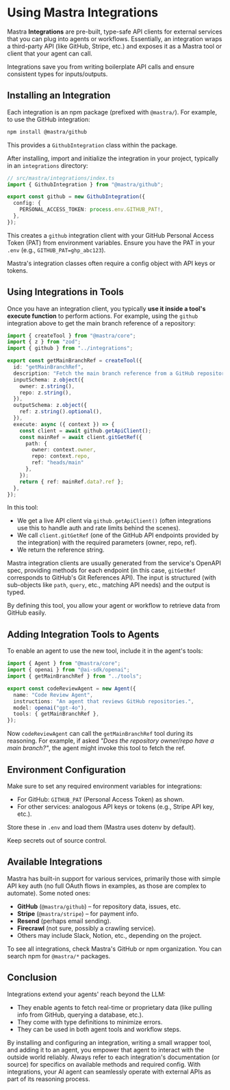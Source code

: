 # Using Mastra Integrations

Mastra **Integrations** are pre-built, type-safe API clients for external services that you can plug into agents or workflows. Essentially, an integration wraps a third-party API (like GitHub, Stripe, etc.) and exposes it as a Mastra tool or client that your agent can call.

Integrations save you from writing boilerplate API calls and ensure consistent types for inputs/outputs.

## Installing an Integration

Each integration is an npm package (prefixed with `@mastra/`). For example, to use the GitHub integration:

```sh
npm install @mastra/github
```

This provides a `GithubIntegration` class within the package.

After installing, import and initialize the integration in your project, typically in an `integrations` directory:

```ts
// src/mastra/integrations/index.ts
import { GithubIntegration } from "@mastra/github";

export const github = new GithubIntegration({
  config: {
    PERSONAL_ACCESS_TOKEN: process.env.GITHUB_PAT!,
  },
});
```

This creates a `github` integration client with your GitHub Personal Access Token (PAT) from environment variables. Ensure you have the PAT in your `.env` (e.g., `GITHUB_PAT=ghp_abc123`).

Mastra's integration classes often require a config object with API keys or tokens.

## Using Integrations in Tools

Once you have an integration client, you typically **use it inside a tool's execute function** to perform actions. For example, using the `github` integration above to get the main branch reference of a repository:

```ts
import { createTool } from "@mastra/core";
import { z } from "zod";
import { github } from "../integrations";

export const getMainBranchRef = createTool({
  id: "getMainBranchRef",
  description: "Fetch the main branch reference from a GitHub repository",
  inputSchema: z.object({
    owner: z.string(),
    repo: z.string(),
  }),
  outputSchema: z.object({
    ref: z.string().optional(),
  }),
  execute: async ({ context }) => {
    const client = await github.getApiClient();
    const mainRef = await client.gitGetRef({
      path: { 
        owner: context.owner, 
        repo: context.repo, 
        ref: "heads/main" 
      },
    });
    return { ref: mainRef.data?.ref };
  },
});
```

In this tool:
- We get a live API client via `github.getApiClient()` (often integrations use this to handle auth and rate limits behind the scenes).
- We call `client.gitGetRef` (one of the GitHub API endpoints provided by the integration) with the required parameters (owner, repo, ref).
- We return the reference string.

Mastra integration clients are usually generated from the service's OpenAPI spec, providing methods for each endpoint (in this case, `gitGetRef` corresponds to GitHub's Git References API). The input is structured (with sub-objects like `path`, `query`, etc., matching API needs) and the output is typed.

By defining this tool, you allow your agent or workflow to retrieve data from GitHub easily.

## Adding Integration Tools to Agents

To enable an agent to use the new tool, include it in the agent's tools:

```ts
import { Agent } from "@mastra/core";
import { openai } from "@ai-sdk/openai";
import { getMainBranchRef } from "../tools";

export const codeReviewAgent = new Agent({
  name: "Code Review Agent",
  instructions: "An agent that reviews GitHub repositories.",
  model: openai("gpt-4o"),
  tools: { getMainBranchRef },
});
```

Now `codeReviewAgent` can call the `getMainBranchRef` tool during its reasoning. For example, if asked *"Does the repository owner/repo have a main branch?"*, the agent might invoke this tool to fetch the ref.

## Environment Configuration

Make sure to set any required environment variables for integrations:
- For GitHub: `GITHUB_PAT` (Personal Access Token) as shown.
- For other services: analogous API keys or tokens (e.g., Stripe API key, etc.).

Store these in `.env` and load them (Mastra uses dotenv by default).

Keep secrets out of source control.

## Available Integrations

Mastra has built-in support for various services, primarily those with simple API key auth (no full OAuth flows in examples, as those are complex to automate). Some noted ones:
- **GitHub** (`@mastra/github`) – for repository data, issues, etc.
- **Stripe** (`@mastra/stripe`) – for payment info.
- **Resend** (perhaps email sending).
- **Firecrawl** (not sure, possibly a crawling service).
- Others may include Slack, Notion, etc., depending on the project.

To see all integrations, check Mastra's GitHub or npm organization. You can search npm for `@mastra/*` packages.

## Conclusion

Integrations extend your agents' reach beyond the LLM:
- They enable agents to fetch real-time or proprietary data (like pulling info from GitHub, querying a database, etc.).
- They come with type definitions to minimize errors.
- They can be used in both agent tools and workflow steps.

By installing and configuring an integration, writing a small wrapper tool, and adding it to an agent, you empower that agent to interact with the outside world reliably. Always refer to each integration's documentation (or source) for specifics on available methods and required config. With integrations, your AI agent can seamlessly operate with external APIs as part of its reasoning process.
